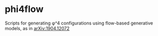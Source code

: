 # phi4flow

Scripts for generating φ^4 configurations using flow-based generative models, as in [arXiv:1904.12072](https://arxiv.org/abs/1904.12072)
